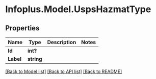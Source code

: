 # Infoplus.Model.UspsHazmatType
## Properties

Name | Type | Description | Notes
------------ | ------------- | ------------- | -------------
**Id** | **int?** |  | 
**Label** | **string** |  | 

[[Back to Model list]](../README.md#documentation-for-models) [[Back to API list]](../README.md#documentation-for-api-endpoints) [[Back to README]](../README.md)

